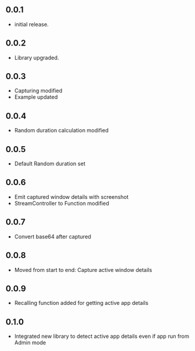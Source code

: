 ## 0.0.1

- initial release.

## 0.0.2

- Library upgraded.

## 0.0.3

- Capturing modified
- Example updated

## 0.0.4

- Random duration calculation modified

## 0.0.5

- Default Random duration set

## 0.0.6
- Emit captured window details with screenshot
- StreamController to Function modified

## 0.0.7
- Convert base64 after captured

## 0.0.8
- Moved from start to end: Capture active window details 

## 0.0.9
- Recalling function added for getting active app details

## 0.1.0
- Integrated new library to detect active app details even if app run from Admin mode